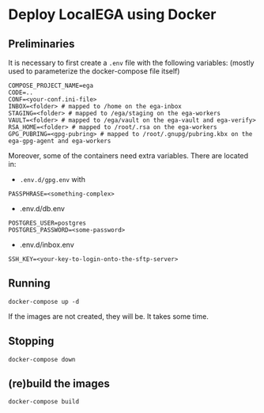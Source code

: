# Deploy LocalEGA using Docker

## Preliminaries

It is necessary to first create a `.env` file with the following variables:
(mostly used to parameterize the docker-compose file itself)

	COMPOSE_PROJECT_NAME=ega
	CODE=..
	CONF=<your-conf.ini-file>
	INBOX=<folder> # mapped to /home on the ega-inbox
	STAGING=<folder> # mapped to /ega/staging on the ega-workers
	VAULT=<folder> # mapped to /ega/vault on the ega-vault and ega-verify>
	RSA_HOME=<folder> # mapped to /root/.rsa on the ega-workers
	GPG_PUBRING=<gpg-pubring> # mapped to /root/.gnupg/pubring.kbx on the ega-gpg-agent and ega-workers
	

Moreover, some of the containers need extra variables. There are located in:
* `.env.d/gpg.env` with
```
PASSPHRASE=<something-complex>
```
* .env.d/db.env
```
POSTGRES_USER=postgres
POSTGRES_PASSWORD=<some-password>
```
* .env.d/inbox.env
```
SSH_KEY=<your-key-to-login-onto-the-sftp-server>
```

## Running

	docker-compose up -d
	
If the images are not created, they will be. It takes some time.

## Stopping

	docker-compose down

## (re)build the images

	docker-compose build
